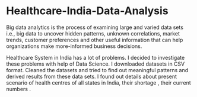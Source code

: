 # Healthcare-India-Data-Analysis

Big data analytics is the process of examining large and varied data sets i.e.,
big data to uncover hidden patterns, unknown correlations, market trends,
customer preferences and other useful information that can help organizations
make more-informed business decisions.

Healthcare System in India has a lot of problems. I decided to investigate these
problems with help of Data Science. I downloaded datasets in CSV format.
Cleaned the datasets and tried to find out meaningful patterns and derived
results from these data sets. I found out details about present scenario of
health centres of all states in India, their shortage , their current numbers .

